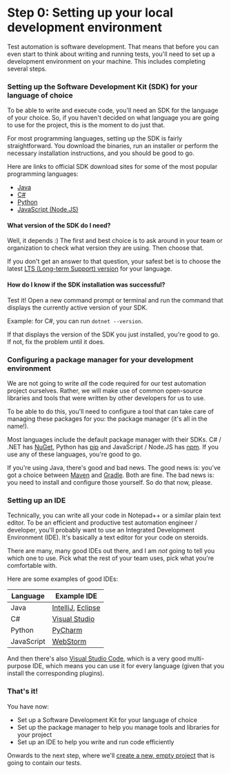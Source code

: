 # Step 0: Setting up your local development environment

Test automation is software development. That means that before you can even start to think about writing and running tests, you'll need to set up a development environment on your machine. This includes completing several steps.

### Setting up the Software Development Kit (SDK) for your language of choice

To be able to write and execute code, you'll need an SDK for the language of your choice. So, if you haven't decided on what language you are going to use for the project, this is the moment to do just that.

For most programming languages, setting up the SDK is fairly straightforward. You download the binaries, run an installer or perform the necessary installation instructions, and you should be good to go.

Here are links to official SDK download sites for some of the most popular programming languages:

* [Java](https://www.oracle.com/java/technologies/downloads/)
* [C#](https://dotnet.microsoft.com/en-us/download)
* [Python](https://www.python.org/downloads/)
* [JavaScript (Node.JS)](https://nodejs.org/en/download)

#### What version of the SDK do I need?

Well, it depends :) The first and best choice is to ask around in your team or organization to check what version they are using. Then choose that.

If you don't get an answer to that question, your safest bet is to choose the latest [LTS (Long-term Support) version](https://en.wikipedia.org/wiki/Long-term_support) for your language.

#### How do I know if the SDK installation was successful?

Test it! Open a new command prompt or terminal and run the command that displays the currently active version of your SDK.

Example: for C#, you can run `dotnet --version`.

If that displays the version of the SDK you just installed, you're good to go. If not, fix the problem until it does.

### Configuring a package manager for your development environment

We are not going to write _all_ the code required for our test automation project ourselves. Rather, we will make use of common open-source libraries and tools that were written by other developers for us to use.

To be able to do this, you'll need to configure a tool that can take care of managing these packages for you: the package manager (it's all in the name!).

Most languages include the default package manager with their SDKs. C# / .NET has [NuGet](https://www.nuget.org/), Python has [pip](https://pip.pypa.io/en/stable/) and JavaScript / Node.JS has [npm](https://www.npmjs.com/). If you use any of these languages, you're good to go.

If you're using Java, there's good and bad news. The good news is: you've got a choice between [Maven](https://maven.apache.org/) and [Gradle](https://gradle.org/). Both are fine. The bad news is: you need to install and configure those yourself. So do that now, please.

### Setting up an IDE

Technically, you can write all your code in Notepad++ or a similar plain text editor. To be an efficient and productive test automation engineer / developer, you'll probably want to use an Integrated Development Environment (IDE). It's basically a text editor for your code on steroids.

There are many, many good IDEs out there, and I am _not_ going to tell you which one to use. Pick what the rest of your team uses, pick what you're comfortable with.

Here are some examples of good IDEs:

| Language | Example IDE |
| -------- | ----------- |
| Java | [IntelliJ](https://www.jetbrains.com/idea/), [Eclipse](https://www.eclipse.org/ide/) |
| C# | [Visual Studio](https://visualstudio.microsoft.com/vs/) |
| Python | [PyCharm](https://www.jetbrains.com/pycharm/) |
| JavaScript | [WebStorm](https://www.jetbrains.com/webstorm/) |

And then there's also [Visual Studio Code](https://code.visualstudio.com/), which is a very good multi-purpose IDE, which means you can use it for every language (given that you install the corresponding plugins).

### That's it!

You have now:

* Set up a Software Development Kit for your language of choice
* Set up the package manager to help you manage tools and libraries for your project
* Set up an IDE to help you write and run code efficiently

Onwards to the next step, where we'll [create a new, empty project](01-creating-a-new-empty-project.md) that is going to contain our tests.